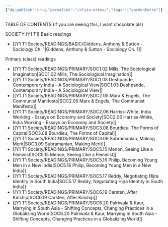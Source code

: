 ```yaml
---
{"dg-publish":true,"permalink":"/nlsiu-notes/","tags":["gardenEntry"]}
---
```


TABLE OF CONTENTS
(if you are seeing this, I want chocolate pls)

SOCIETY (Y1 T1)
Basic readings
- [[Y1 T1 Society/READINGS/BASIC/Giddens, Anthony & Sutton - Sociology Ch. 1\|Giddens, Anthony & Sutton - Sociology Ch. 1]]

Primary (class) readings
- [[Y1 T1 Society/READINGS/PRIMARY/SOC1.02 Mills, The Sociological Imagination\|SOC1.02 Mills, The Sociological Imagination]]
- [[Y1 T1 Society/READINGS/PRIMARY/SOC1.03 Deshpande, Contemporary India - A Sociological View\|SOC1.03 Deshpande, Contemporary India - A Sociological View]]
- [[Y1 T1 Society/READINGS/PRIMARY/SOC2.05 Marx & Engels, The Communist Manifesto\|SOC2.05 Marx & Engels, The Communist Manifesto]]
- [[Y1 T1 Society/READINGS/PRIMARY/SOC2.06 Harriss-White, India Working - Essays on Economy and Society\|SOC2.06 Harriss-White, India Working - Essays on Economy and Society]]
- [[Y1 T1 Society/READINGS/PRIMARY/SOC3.08 Bourdieu, The Forms of Capital\|SOC3.08 Bourdieu, The Forms of Capital]]
- [[Y1 T1 Society/READINGS/PRIMARY/SOC3.09 Subramanian, Making Merit\|SOC3.09 Subramanian, Making Merit]]
- [[Y1 T1 Society/READINGS/PRIMARY/SOC5.15 Menon, Seeing Like a Feminist\|SOC5.15 Menon, Seeing Like a Feminist]]
- [[Y1 T1 Society/READINGS/PRIMARY/SOC5.16 Philip, Becoming Young Men in a New India\|SOC5.16 Philip, Becoming Young Men in a New India]]
- [[Y1 T1 Society/READINGS/PRIMARY/SOC5.17 Reddy, Negotiating Hijra Identity in South India\|SOC5.17 Reddy, Negotiating Hijra Identity in South India]]
- [[Y1 T1 Society/READINGS/PRIMARY/SOC6.19 Carsten, After Kinship\|SOC6.19 Carsten, After Kinship]]
- [[Y1 T1 Society/READINGS/PRIMARY/SOC6.20 Palriwala & Kaur, Marrying in South Asia - Shifting Concepts, Changing Practices in a Globalizing World\|SOC6.20 Palriwala & Kaur, Marrying in South Asia - Shifting Concepts, Changing Practices in a Globalizing World]]

